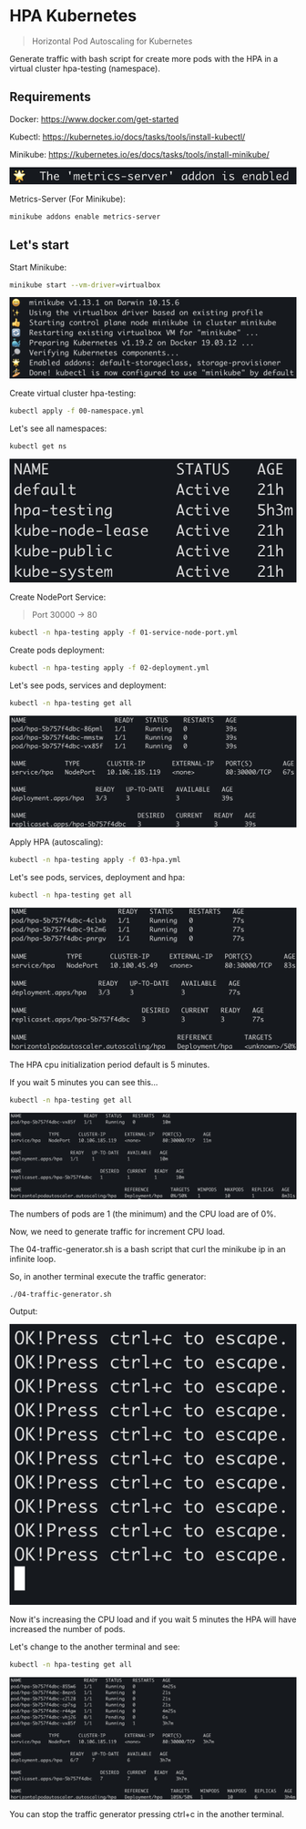 # HPA Kubernetes
> Horizontal Pod Autoscaling for Kubernetes

Generate traffic with bash script for create more pods with the HPA in a virtual cluster hpa-testing (namespace).

## Requirements

Docker: https://www.docker.com/get-started

Kubectl: https://kubernetes.io/docs/tasks/tools/install-kubectl/

Minikube: https://kubernetes.io/es/docs/tasks/tools/install-minikube/

![](./images/metrics-server.png)

Metrics-Server (For Minikube): 
```sh
minikube addons enable metrics-server
```

## Let's start

Start Minikube: 

```sh
minikube start --vm-driver=virtualbox
```

![](./images/minikube-start.png)

Create virtual cluster hpa-testing:

```sh
kubectl apply -f 00-namespace.yml
```

Let's see all namespaces:

```sh
kubectl get ns
```

![](./images/00.png)

Create NodePort Service:

> Port 30000 -> 80

```sh
kubectl -n hpa-testing apply -f 01-service-node-port.yml
```
Create pods deployment:

```sh
kubectl -n hpa-testing apply -f 02-deployment.yml
```
Let's see pods, services and deployment:

```sh
kubectl -n hpa-testing get all
```

![](./images/02.png)

Apply HPA (autoscaling):

```sh
kubectl -n hpa-testing apply -f 03-hpa.yml
```
Let's see pods, services, deployment and hpa:

```sh
kubectl -n hpa-testing get all
```

![](./images/031.png)

The HPA cpu initialization period default is 5 minutes.
 
If you wait 5 minutes you can see this...

```sh
kubectl -n hpa-testing get all
```

![](./images/032.png)

The numbers of pods are 1 (the minimum) and the CPU load are of 0%.

Now, we need to generate traffic for increment CPU load.

The 04-traffic-generator.sh is a bash script that curl the minikube ip in an infinite loop.

So, in another terminal execute the traffic generator:

```sh
./04-traffic-generator.sh
```
Output:

![](./images/041.png)


Now it's increasing the CPU load and if you wait 5 minutes the HPA will have increased the number of pods.

Let's change to the another terminal and see:

```sh
kubectl -n hpa-testing get all
```

![](./images/05.png)

You can stop the traffic generator pressing ctrl+c in the another terminal.

